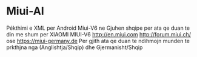 Miui-Al
=======

Pékthimi e XML per Android Miui-V6 ne Gjuhen shqipe
per ata qe duan te din me shum per XIAOMI MIUI-V6 http://en.miui.com http://forum.miui.ch/ ose https://miui-germany.de
Per gjith ata qe duan te ndihmojn munden te prkthjna nga (Anglishtja/Shqip) dhe Gjermanisht/Shqip
